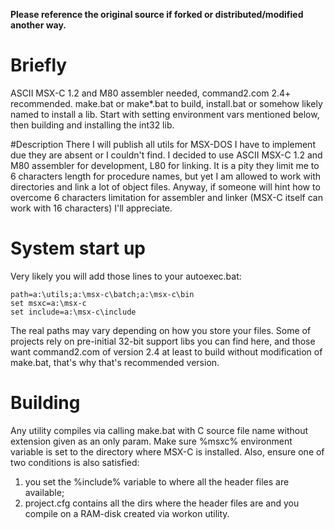 **Please reference the original source if forked or distributed/modified another way.**

# Briefly
ASCII MSX-C 1.2 and M80 assembler needed, command2.com 2.4+ recommended.
make.bat or make*.bat to build, install.bat or somehow likely named to install a lib. Start with setting environment vars mentioned below, then building and installing the int32 lib.

#Description
There I will publish all utils for MSX-DOS I have to implement due they are absent or I couldn't find.
I decided to use ASCII MSX-C 1.2 and M80 assembler for development, L80 for linking. It is a pity they limit me to 6 characters length for procedure names, but yet I am allowed to work with directories and link a lot of object files.
Anyway, if someone will hint how to overcome 6 characters limitation for assembler and linker (MSX-C itself can work with 16 characters) I'll appreciate.

# System start up
Very likely you will add those lines to your autoexec.bat:
```
path=a:\utils;a:\msx-c\batch;a:\msx-c\bin
set msxc=a:\msx-c
set include=a:\msx-c\include
```
The real paths may vary depending on how you store your files.
Some of projects rely on pre-initial 32-bit support libs you can find here,
and those want command2.com of version 2.4 at least to build without modification of make.bat, that's why that's recommended version.

# Building
Any utility compiles via calling make.bat with C source file name without extension given as an only param.
Make sure %msxc% environment variable is set to the directory where MSX-C is installed.
Also, ensure one of two conditions is also satisfied:
1) you set the %include% variable to where all the header files are available;
2) project.cfg contains all the dirs where the header files are and you compile on a RAM-disk created via workon utility.


